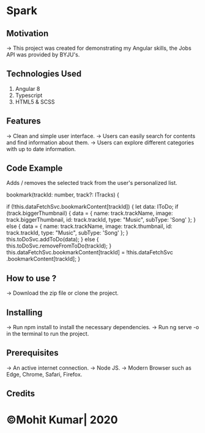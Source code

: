 # Spark


## Motivation
-> This project was created for demonstrating my Angular skills, the Jobs API was provided by BYJU's.

## Technologies Used
1. Angular 8
2. Typescript
3. HTML5 & SCSS

## Features

-> Clean and simple user interface.
-> Users can easily search for contents and find information about them.
-> Users can explore different categories with up to date information.

## Code Example

Adds / removes the selected track from the user's personalized list.

bookmark(trackId: number, track?: ITracks) {

if (!this.dataFetchSvc.bookmarkContent[trackId]) {
  let data: IToDo;
  if (track.biggerThumbnail) {
    data = {
      name: track.trackName,
      image: track.biggerThumbnail,
      id: track.trackId,
      type: "Music",
      subType: 'Song'
    };
  } else {
    data = {
      name: track.trackName,
      image: track.thumbnail,
      id: track.trackId,
      type: "Music",
      subType: 'Song'
    };
  }
  this.toDoSvc.addToDo(data);
} else {
  this.toDoSvc.removeFromToDo(trackId);
}
this.dataFetchSvc.bookmarkContent[trackId] = !this.dataFetchSvc
  .bookmarkContent[trackId];
}

## How to use ?

-> Download the zip file or clone the project.

## Installing

-> Run npm install to install the necessary dependencies.
-> Run ng serve -o in the terminal to run the project.

## Prerequisites
-> An active internet connection.
-> Node JS.
-> Modern Browser such as Edge, Chrome, Safari, Firefox.

## Credits

# ©Mohit Kumar| 2020
